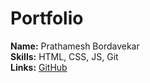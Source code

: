# Portfolio

**Name:** Prathamesh Bordavekar  
**Skills:** HTML, CSS, JS, Git  
**Links:** [GitHub](https://github.com/Prathamesh-0605)

